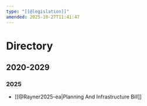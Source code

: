```yaml
---
type: "[[@legislation]]"
amended: 2025-10-27T11:41:47
---
```


# Directory
## 2020-2029
### 2025
- [[@Rayner2025-ea|Planning And Infrastructure Bill]]
